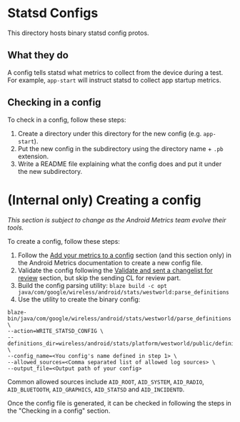 # Statsd Configs

This directory hosts binary statsd config protos.

## What they do

A config tells statsd what metrics to collect from the device during a test. For example,
`app-start` will instruct statsd to collect app startup metrics.

## Checking in a config

To check in a config, follow these steps:

1. Create a directory under this directory for the new config (e.g. `app-start`).
2. Put the new config in the subdirectory using the directory name + `.pb` extension.
3. Write a README file explaining what the config does and put it under the new subdirectory.

# (Internal only) Creating a config

_This section is subject to change as the Android Metrics team evolve their tools._

To create a config, follow these steps:

1. Follow the
[Add your metrics to a config](http://go/westworld-modulefooding#add-your-metrics-to-a-config)
section (and this section only) in the Android Metrics documentation to create a new config file.
2. Validate the config following the
[Validate and sent a changelist for review](http://go/westworld-modulefooding#validate-and-send-a-changelist-for-review)
section, but skip the sending CL for review part.
2. Build the config parsing utility:
`blaze build -c opt java/com/google/wireless/android/stats/westworld:parse_definitions`
3. Use the utility to create the binary config:
```
blaze-bin/java/com/google/wireless/android/stats/westworld/parse_definitions \
--action=WRITE_STATSD_CONFIG \
--definitions_dir=wireless/android/stats/platform/westworld/public/definitions/westworld/ \
--config_name=<You config's name defined in step 1> \
--allowed_sources=<Comma separated list of allowed log sources> \
--output_file=<Output path of your config>
```
Common allowed sources include `AID_ROOT`, `AID_SYSTEM`, `AID_RADIO`, `AID_BLUETOOTH`,
`AID_GRAPHICS`, `AID_STATSD` and `AID_INCIDENTD`.

Once the config file is generated, it can be checked in following the steps in the "Checking in a
config" section.
